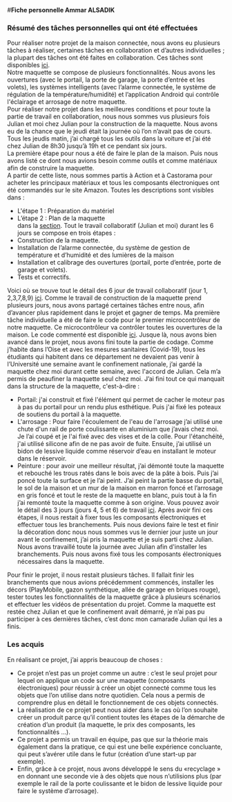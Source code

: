 #**Fiche personnelle Ammar ALSADIK**

### Résumé des tâches personnelles qui ont été effectuées 

Pour réaliser notre projet de  la maison connectée, nous avons eu plusieurs tâches à réaliser, certaines tâches en collaboration et d’autres individuelles ; la plupart des tâches ont été faites en collaboration. Ces tâches sont disponibles [ici](https://github.com/institut-galilee/2020-SmartHomeJA/blob/master/doc/construction_maquette.md).  
Notre maquette se compose de plusieurs fonctionnalités.  Nous avons les ouvertures (avec le portail, la porte de garage, la porte d’entrée et les volets), les systèmes intelligents (avec l’alarme connectée, le système de régulation de la température/humidité) et  l’application Android qui contrôle l'éclairage et arrosage de notre maquette.   
Pour réaliser notre projet dans les meilleures conditions et pour toute la partie de travail en collaboration, nous nous sommes vus plusieurs fois Julian et moi chez Julian pour la construction de la maquette. Nous avons eu de la chance que le jeudi était la journée où l’on n’avait pas de cours. Tous les jeudis matin, j’ai chargé tous les outils dans la voiture et j’ai été chez Julian de 8h30 jusqu’à 19h et ce pendant six jours.  
La première étape pour nous a été de faire le plan de la maison. Puis nous avons listé ce dont nous avions besoin comme outils et comme matériaux afin de construire la maquette.  
A partir de cette liste, nous sommes partis à Action et à Castorama pour acheter les  principaux matériaux et tous les composants électroniques ont été commandés sur le site Amazon. Toutes les descriptions sont visibles dans :  
- L'étape 1 : Préparation du matériel
- L’étape 2 : Plan de la maquette  
dans la [section](https://github.com/institut-galilee/2020-SmartHomeJA/blob/master/doc/avancement.md).
Tout le travail collaboratif (Julian et moi) durant les 6 jours se compose en trois étapes :
- Construction de la maquette.
- Installation de l’alarme connectée, du système de gestion de température et d’humidité et des lumières de la maison 
- Installation et calibrage des ouvertures (portail, porte d’entrée, porte de garage et volets).
- Tests et correctifs.

Voici où se trouve tout le détail des 6 jour de travail collaboratif (jour 1, 2,3,7,8,9) [ici]( https://github.com/institut-galilee/2020-SmartHomeJA/blob/master/doc/construction_maquette.md).
Comme le travail de construction de la maquette prend plusieurs jours, nous avons partagé certaines tâches entre nous, afin d’avancer plus rapidement dans le projet et gagner de temps. 
Ma première tâche individuelle a été de faire le code pour le premier microcontrôleur de notre maquette. Ce microcontrôleur va contrôler toutes les ouvertures de la maison. Le code commenté est disponible [ici](https://github.com/institut-galilee/2020-SmartHomeJA/blob/master/src/codeArduinoOuvertures.md).
Jusque là, nous avons bien avancé dans le projet, nous avons fini toute la partie de codage.
Comme j’habite dans l’Oise et avec les mesures sanitaires (Covid-19), tous les étudiants qui habitent dans ce département ne devaient pas venir à l’Université une semaine avant le confinement nationale, j’ai gardé la maquette chez moi durant cette semaine, avec l'accord de Julian. Cela m’a permis de peaufiner la maquette seul chez moi. J’ai fini tout ce qui manquait dans la structure de la maquette, c'est-à-dire :
- Portail: j'ai construit et fixé l'élément qui permet de cacher le moteur pas à pas du portail pour un rendu plus esthétique. Puis j'ai fixé les poteaux de soutiens du portail à la maquette.
- L'arrosage : Pour faire l'écoulement de l'eau de l'arrosage j’ai utilisé une chute d'un rail de porte coulissante en aluminium que j’avais chez moi. Je l’ai coupé et je l'ai fixé avec des vises et de la colle. Pour l'étanchéité, j'ai utilisé silicone afin de ne pas avoir de fuite. 
Ensuite, j’ai utilisé un bidon de lessive liquide comme réservoir d’eau en installant le moteur dans le réservoir.
- Peinture : pour avoir une meilleur résultat, j’ai démonté toute la maquette et rebouché les trous ratés dans le bois avec de la pâte à bois. Puis j’ai poncé toute la surface et je l’ai peint.
J’ai peint la partie basse du portail, le sol de la maison et un mur de la maison en marron foncé et l’arrosage en gris foncé et tout le reste de la maquette en blanc, puis tout à la fin j’ai remonté toute la maquette comme à son origine.
Vous pouvez avoir le détail des 3 jours (jours 4, 5 et 6)  de travail [ici]( https://github.com/institut-galilee/2020-SmartHomeJA/blob/master/doc/construction_maquette.md).
Après avoir fini ces étapes, il nous restait à fixer tous les composants électroniques et effectuer tous les branchements. Puis nous devions faire le test et finir la décoration donc nous nous sommes vus le dernier jour juste un jour avant le confinement, j’ai pris la maquette et je suis parti chez Julian.
Nous avons travaillé toute la journée avec Julian afin d'installer les branchements. Puis nous avons fixé tous les composants électroniques nécessaires dans la maquette.

Pour finir le projet, il nous restait plusieurs tâches. Il fallait finir les branchements que nous avions précédemment commencés, installer les décors (PlayMobile, gazon synthétique, allée de garage en briques rouge), tester toutes les fonctionnalités de la maquette grâce à plusieurs scénarios et effectuer les vidéos de présentation du projet.
Comme la maquette est restée chez Julian et que le confinement avait démarré, je n’ai pas pu participer à ces dernières tâches, c’est donc mon camarade Julian qui les a finis.

### Les acquis
En réalisant ce projet, j’ai appris beaucoup de choses : 
- Ce projet n’est pas un projet comme un autre : c’est le seul projet pour lequel on applique un code sur une maquette (composants électroniques) pour réussir à créer un objet connecté comme tous les objets que l’on utilise dans notre quotidien. Cela nous a permis de comprendre plus en détail le fonctionnement de ces objets connectés.
- La réalisation de ce projet peut nous aider dans le cas où l’on souhaite créer un produit parce qu’il contient toutes les étapes de la démarche de création d’un produit (la maquette, le prix des composants, les fonctionnalités …).
- Ce projet a permis un travail en équipe, pas que sur la théorie mais également dans la pratique, ce qui est une belle expérience concluante, qui peut s’avérer utile dans le futur (création d’une start-up par exemple).
- Enfin, grâce à ce projet, nous avons développé le sens du «recyclage » en donnant une seconde vie à des objets que nous n’utilisions plus (par exemple le rail de la porte coulissante et le bidon de lessive liquide pour faire le système d’arrosage).






